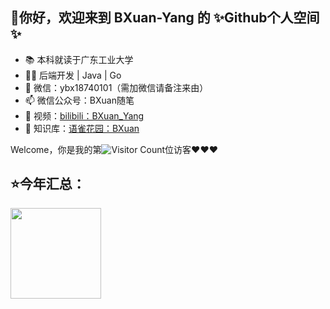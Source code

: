 ## 👋你好，欢迎来到 BXuan-Yang 的 ✨Github个人空间✨

- 📚 本科就读于广东工业大学
- 🙋‍♂️ 后端开发 | Java | Go
- 💬 微信：ybx18740101（需加微信请备注来由）
- 📫 微信公众号：BXuan随笔
- 🚀 视频：<a href="https://space.bilibili.com/287056650" target="_blank">bilibili：BXuan_Yang</a>
- 📗 知识库：<a href="https://www.yuque.com/bxuan" target="_blank">语雀花园：BXuan</a>

Welcome，你是我的第![Visitor Count](https://profile-counter.glitch.me/all-smile/count.svg)位访客❤❤❤

## ⭐今年汇总：
<span><img src="https://github-readme-stats.vercel.app/api?username=BXuan-Yang&hide_title=true&hide_border=true&show_icons=true&include_all_commits=true&line_height=21&bg_color=0,EC6C6C,FFD479,FFFC79,73FA79&theme=graywhite&locale=cn" height=145/></span>
<!--
常用语言标签
<span><img src="https://github-readme-stats.vercel.app/api/top-langs/?username=BXuan-Yang&layout=compact&theme=tokyonight" height=145/></span>
-->
